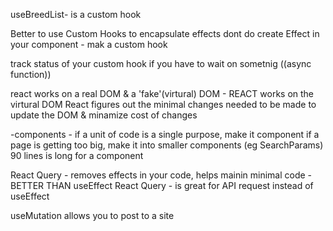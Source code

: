 useBreedList- is a custom hook

Better to use Custom Hooks to encapsulate effects
dont do create Effect in your component - mak a custom hook

track status of your custom hook if you have to wait on sometnig ((async function))

react works on a real DOM & a 'fake'(virtural) DOM - REACT works on the virtural DOM
React figures out the minimal changes needed to be made to update the DOM & minamize cost of changes

-components -
if a unit of code is a single purpose, make it component
if a page is getting too big, make it into smaller components (eg SearchParams) 90 lines is long for a component

React Query - removes effects in your code, helps mainin minimal code - BETTER THAN useEffect
React Query - is great for API request instead of useEffect

useMutation allows you to post to a site
